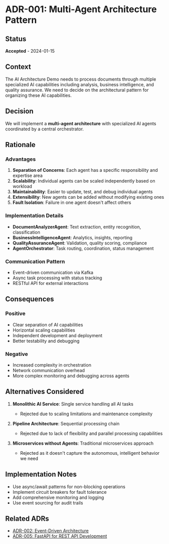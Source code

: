 # ADR-001: Multi-Agent Architecture Pattern

## Status
**Accepted** - 2024-01-15

## Context
The AI Architecture Demo needs to process documents through multiple specialized AI capabilities including analysis, business intelligence, and quality assurance. We need to decide on the architectural pattern for organizing these AI capabilities.

## Decision
We will implement a **multi-agent architecture** with specialized AI agents coordinated by a central orchestrator.

## Rationale

### Advantages
1. **Separation of Concerns**: Each agent has a specific responsibility and expertise area
2. **Scalability**: Individual agents can be scaled independently based on workload
3. **Maintainability**: Easier to update, test, and debug individual agents
4. **Extensibility**: New agents can be added without modifying existing ones
5. **Fault Isolation**: Failure in one agent doesn't affect others

### Implementation Details
- **DocumentAnalyzerAgent**: Text extraction, entity recognition, classification
- **BusinessIntelligenceAgent**: Analytics, insights, reporting
- **QualityAssuranceAgent**: Validation, quality scoring, compliance
- **AgentOrchestrator**: Task routing, coordination, status management

### Communication Pattern
- Event-driven communication via Kafka
- Async task processing with status tracking
- RESTful API for external interactions

## Consequences

### Positive
- Clear separation of AI capabilities
- Horizontal scaling capabilities
- Independent development and deployment
- Better testability and debugging

### Negative
- Increased complexity in orchestration
- Network communication overhead
- More complex monitoring and debugging across agents

## Alternatives Considered

1. **Monolithic AI Service**: Single service handling all AI tasks
   - Rejected due to scaling limitations and maintenance complexity

2. **Pipeline Architecture**: Sequential processing chain
   - Rejected due to lack of flexibility and parallel processing capabilities

3. **Microservices without Agents**: Traditional microservices approach
   - Rejected as it doesn't capture the autonomous, intelligent behavior we need

## Implementation Notes
- Use async/await patterns for non-blocking operations
- Implement circuit breakers for fault tolerance
- Add comprehensive monitoring and logging
- Use event sourcing for audit trails

## Related ADRs
- [ADR-002: Event-Driven Architecture](002-event-driven-architecture.md)
- [ADR-005: FastAPI for REST API Development](005-api-framework-selection.md)